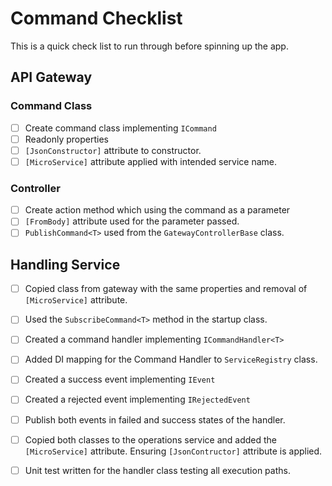 # Command Checklist
This is a quick check list to run through before spinning up the app.

## API Gateway

### Command Class

- [ ] Create command class implementing `ICommand`
- [ ] Readonly properties
- [ ] `[JsonConstructor]` attribute to constructor.
- [ ] `[MicroService]` attribute applied with intended service name.

### Controller

- [ ] Create action method which using the command as a parameter
- [ ] `[FromBody]` attribute used for the parameter passed.
- [ ] `PublishCommand<T>` used from the `GatewayControllerBase` class.

## Handling Service

- [ ] Copied class from gateway with the same properties and removal of `[MicroService]` attribute.
- [ ] Used the `SubscribeCommand<T>` method in the startup class.
- [ ] Created a command handler implementing `ICommandHandler<T>`
- [ ] Added DI mapping for the Command Handler to `ServiceRegistry` class.
- [ ] Created a success event implementing `IEvent`
- [ ] Created a rejected event implementing `IRejectedEvent`
- [ ] Publish both events in failed and success states of the handler.
- [ ] Copied both classes to the operations service and added the `[MicroService]` attribute. Ensuring `[JsonContructor]` attribute is applied.
- [ ] Unit test written for the handler class testing all execution paths.


